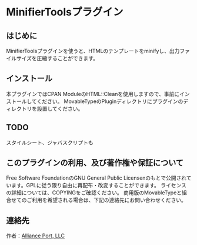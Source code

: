 
MinifierToolsプラグイン
======================

はじめに
--------

MinifierToolsプラグインを使うと、HTMLのテンプレートをminifyし、出力ファイルサイズを圧縮することができます。

インストール
------------

本プラグインではCPAN ModuleのHTML::Cleanを使用しますので、事前にインストールしてください。
MovableTypeのPluginディレクトリにプラグインのディレクトリを設置してください。

TODO
-----

スタイルシート、ジャバスクリプトも


このプラグインの利用、及び著作権や保証について
----------------------------------------------

Free Software FoundationのGNU General Public Licensenのもとで公開されています。GPLに従う限り自由に再配布・改変することができます。
ライセンスの詳細については、COPYINGをご確認ください。
商用版のMovableTypeと組合せてのご利用を希望される場合は、下記の連絡先にお問い合わせください。


連絡先
------

作者：[Alliance Port, LLC](http://www.allianceport.jp/)

